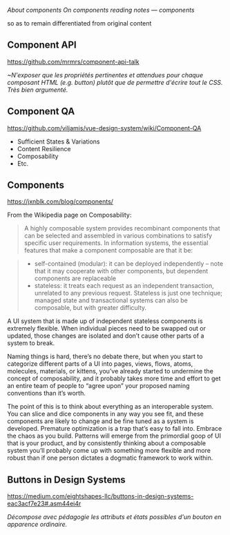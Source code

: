 *About components*
*On components*
*reading notes — components*

so as to remain differentiated from original content

## Component API

<https://github.com/mrmrs/component-api-talk>
<!--date d'ajout : 18/03/2018-->

*~N'exposer que les propriétés pertinentes et attendues pour chaque composant HTML (e.g. button) plutôt que de permettre d'écrire tout le CSS. Très bien argumenté.*

## Component QA

<https://github.com/viljamis/vue-design-system/wiki/Component-QA>
<!--date d'ajout : 18/03/2018-->

- Sufficient States & Variations
- Content Resilience
- Composability
- Etc.

## Components

<https://jxnblk.com/blog/components/>
<!--date d'ajout : 26/07/2017-->

From the Wikipedia page on Composability:

>A highly composable system provides recombinant components that can be selected and assembled in various combinations to satisfy specific user requirements. In information systems, the essential features that make a component composable are that it be:

>- self-contained (modular): it can be deployed independently – note that it may cooperate with other components, but dependent components are replaceable
>- stateless: it treats each request as an independent transaction, unrelated to any previous request. Stateless is just one technique; managed state and transactional systems can also be composable, but with greater difficulty.

A UI system that is made up of independent stateless components is extremely flexible. When individual pieces need to be swapped out or updated, those changes are isolated and don’t cause other parts of a system to break.

Naming things is hard, there’s no debate there, but when you start to categorize different parts of a UI into pages, views, flows, atoms, molecules, materials, or kittens, you’ve already started to undermine the concept of composability, and it probably takes more time and effort to get an entire team of people to “agree upon” your proposed naming conventions than it’s worth.

The point of this is to think about everything as an interoperable system. You can slice and dice components in any way you see fit, and these components are likely to change and be fine tuned as a system is developed. Premature optimization is a trap that’s easy to fall into. Embrace the chaos as you build. Patterns will emerge from the primordial goop of UI that is your product, and by consistently thinking about a composable system you’ll probably come up with something more flexible and more robust than if one person dictates a dogmatic framework to work within.

## Buttons in Design Systems

<https://medium.com/eightshapes-llc/buttons-in-design-systems-eac3acf7e23#.asm44ei4r>
<!--date d'ajout : 27/04/2016-->

*Décompose avec pédagogie les attributs et états possibles d'un bouton en apparence ordinaire.*
